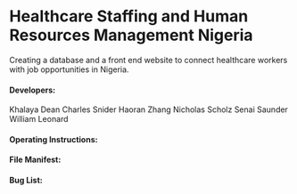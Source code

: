 # Healthcare Staffing and Human Resources Management Nigeria

Creating a database and a front end website to connect healthcare workers with job opportunities in Nigeria.

#### Developers:

Khalaya Dean
Charles Snider
Haoran Zhang
Nicholas Scholz
Senai Saunder
William Leonard

#### Operating Instructions:

#### File Manifest:

#### Bug List: 
